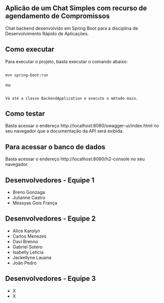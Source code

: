 ## Aplicão de um Chat Simples com recurso de agendamento de Compromissos

Chat backend desenvolvido em Spring Boot para a disciplina de Desenvolvimento Rápido de Aplicações.

## Como executar

Para executar o projeto, basta executar o comando abaixo:

```bash

mvn spring-boot:run

```

ou

```

Vá até a classe BackendApplication e execute o método main.

```

## Como testar

Basta acessar o endereço http://localhost:8080/swagger-ui/index.html no seu navegador que a documentação da API será exibida.

## Para acessar o banco de dados

Basta acessar o endereço http://localhost:8080/h2-console no seu navegador.

## Desenvolvedores - Equipe 1

- Breno Gonzaga
- Julianne Castro
- Messyas Gois França

## Desenvolvedores - Equipe 2

- Alice Karolyn
- Carlos Menezes
- Davi Brenno
- Gabriel Sotero
- Isabelly Letícia
- Jackellyne Lauana
- João Pedro

## Desenvolvedores - Equipe 3

- X
- X
